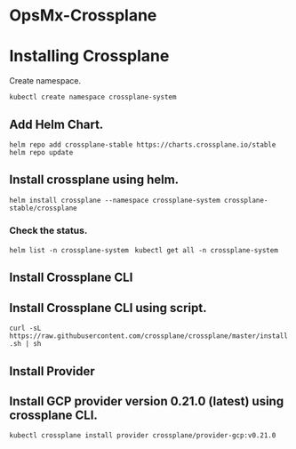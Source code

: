 # OpsMx-Crossplane
# Installing Crossplane
Create namespace.

```kubectl create namespace crossplane-system```
## Add Helm Chart.
```helm repo add crossplane-stable https://charts.crossplane.io/stable```
```helm repo update```
## Install crossplane using helm.
```helm install crossplane --namespace crossplane-system crossplane-stable/crossplane```
### Check the status.
```helm list -n crossplane-system ```
```kubectl get all -n crossplane-system```
## Install Crossplane CLI
## Install Crossplane CLI using script.
```curl -sL https://raw.githubusercontent.com/crossplane/crossplane/master/install.sh | sh```
## Install Provider
## Install GCP provider version 0.21.0 (latest) using crossplane CLI.
```kubectl crossplane install provider crossplane/provider-gcp:v0.21.0```
